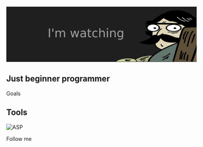 ![Header](https://github.com/Alexey233/Alexey233/blob/main/assets/4beadaf7247e4954f7c80563e7eee0e4.rIGNy%20(1).png)


## Just beginner programmer


Goals


## Tools 
![ASP](https://img.shields.io/badge/-ASP.NET;-090909?style=for-the-badge&logo=.net&logoColor=d62929)

Follow me